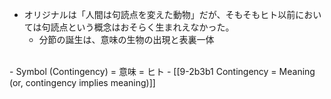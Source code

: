- オリジナルは「人間は句読点を変えた動物」だが、そもそもヒト以前においては句読点という概念はおそらく生まれえなかった。
  - 分節の誕生は、意味の生物の出現と表裏一体
<br>
- Symbol (Contingency) = 意味 = ヒト
  - [[9-2b3b1 Contingency = Meaning (or, contingency implies meaning)]]
